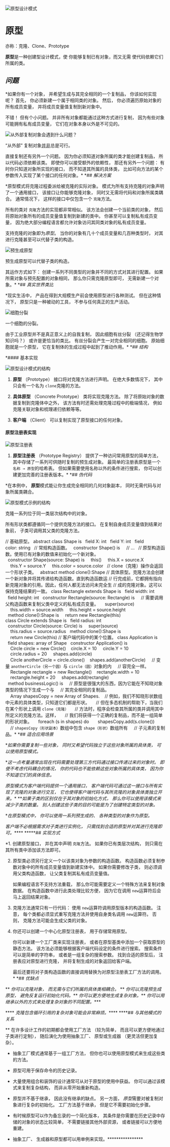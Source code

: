 ![原型设计模式](img/prototype.png)

# 原型

亦称：克隆、Clone、Prototype

**原型**是一种创建型设计模式，使
你能够复制已有对象，而又无需
使代码依赖它们所属的类。

## *问题*

 *如果你有一个对象，  并希望生成与其完全相同的一个复制品，  你该如何实现呢？  首先，  你必须新建一个属于相同类的对象。  然后，  你必须遍历原始对象的所有成员变量，  并将成员变量值复制到新对象中。

不错！  但有个小问题。  并非所有对象都能通过这种方式进行复制，  因为有些对象可能拥有私有成员变量，  它们在对象本身以外是不可见的。

![从外部复制对象会遇到什么问题？](img/prototype-comic-1-zh.png)

“从外部”  复制对象[并非](https://refactoringguru.cn/cargo-cult)总是可行。

直接复制还有另外一个问题。  因为你必须知道对象所属的类才能创建复制品，  所以代码必须依赖该类。  即使你可以接受额外的依赖性，  那还有另外一个问题：  有时你只知道对象所实现的接口，  而不知道其所属的具体类，  比如可向方法的某个参数传入实现了某个接口的任何对象。*  *## *解决方案*

 *原型模式将克隆过程委派给被克隆的实际对象。  模式为所有支持克隆的对象声明了一个通用接口，  该接口让你能够克隆对象，  同时又无需将代码和对象所属类耦合。  通常情况下，  这样的接口中仅包含一个  `克隆`方法。

所有的类对  `克隆`方法的实现都非常相似。  该方法会创建一个当前类的对象，  然后将原始对象所有的成员变量值复制到新建的类中。  你甚至可以复制私有成员变量，  因为绝大部分编程语言都允许对象访问其同类对象的私有成员变量。

支持克隆的对象即为*原型*。  当你的对象有几十个成员变量和几百种类型时，  对其进行克隆甚至可以代替子类的构造。

![预生成原型](img/prototype-comic-2-zh.png)

预生成原型可以代替子类的构造。

其运作方式如下：  创建一系列不同类型的对象并不同的方式对其进行配置。  如果所需对象与预先配置的对象相同，  那么你只需克隆原型即可，  无需新建一个对象。*  *## *真实世界类比*

 *现实生活中，  产品在得到大规模生产前会使用原型进行各种测试。  但在这种情况下，  原型只是一种被动的工具，  不参与任何真正的生产活动。

![细胞分裂](img/prototype-comic-3-zh.png)

一个细胞的分裂。

由于工业原型并不是真正意义上的自我复制，  因此细胞有丝分裂  （还记得生物学知识吗？）  或许是更恰当的类比。  有丝分裂会产生一对完全相同的细胞。  原始细胞就是一个原型，  它在复制体的生成过程中起到了推动作用。*  *## *结构*

 *#### 基本实现

![原型设计模式的结构](img/structure-indexed.png)

1.  **原型**  （Pro­to­type）  接口将对克隆方法进行声明。  在绝大多数情况下，  其中只会有一个名为  `clone`克隆的方法。

2.  **具体原型**  （Con­crete Pro­to­type）  类将实现克隆方法。  除了将原始对象的数据复制到克隆体中之外，  该方法有时还需处理克隆过程中的极端情况，  例如克隆关联对象和梳理递归依赖等等。

3.  **客户端**  （Client）  可以复制实现了原型接口的任何对象。

#### 原型注册表实现

![原型注册表](img/structure-prototype-cache-indexed.png)

1.  **原型注册表**  （Pro­to­type Reg­istry）  提供了一种访问常用原型的简单方法，  其中存储了一系列可供随时复制的预生成对象。  最简单的注册表原型是一个  `名称 → 原型`的哈希表。  但如果需要使用名称以外的条件进行搜索，  你可以创建更加完善的注册表版本。*  *## *伪代码*

 *在本例中，  **原型**模式能让你生成完全相同的几何对象副本，  同时无需代码与对象所属类耦合。

![原型模式示例的结构](img/example.png)

克隆一系列位于同一类层次结构中的对象。

所有形状类都遵循同一个提供克隆方法的接口。  在复制自身成员变量值到结果对象前，  子类可调用其父类的克隆方法。

// 基础原型。
abstract class Shape is
  field X: int
  field Y: int
  field color: string
  // 常规构造函数。
  constructor Shape() is
    // ...
  // 原型构造函数。使用已有对象的数值来初始化一个新对象。
  constructor Shape(source: Shape) is
    this()
    this.X = source.X
    this.Y = source.Y
    this.color = source.color
  // clone（克隆）操作会返回一个形状子类。
  abstract method clone():Shape
// 具体原型。克隆方法会创建一个新对象并将其传递给构造函数。直到构造函数运
// 行完成前，它都拥有指向新克隆对象的引用。因此，任何人都无法访问未完全生
// 成的克隆对象。这可以保持克隆结果的一致。
class Rectangle extends Shape is
  field width: int
  field height: int
  constructor Rectangle(source: Rectangle) is
    // 需要调用父构造函数来复制父类中定义的私有成员变量。
    super(source)
    this.width = source.width
    this.height = source.height
  method clone():Shape is
    return new Rectangle(this)
class Circle extends Shape is
  field radius: int
  constructor Circle(source: Circle) is
    super(source)
    this.radius = source.radius
  method clone():Shape is
    return new Circle(this)
// 客户端代码中的某个位置。
class Application is
  field shapes: array of Shape
  constructor Application() is
    Circle circle = new Circle()    circle.X = 10
    circle.Y = 10
    circle.radius = 20
    shapes.add(circle)
    Circle anotherCircle = circle.clone()    shapes.add(anotherCircle)
    // 变量 `anotherCircle（另一个圆）`与 `circle（圆）`对象的内
    // 容完全一样。
    Rectangle rectangle = new Rectangle()    rectangle.width = 10
    rectangle.height = 20
    shapes.add(rectangle)
  method businessLogic() is
    // 原型是很强大的东西，因为它能在不知晓对象类型的情况下生成一个与
    // 其完全相同的复制品。
    Array shapesCopy = new Array of Shapes.    // 例如，我们不知晓形状数组中元素的具体类型，只知道它们都是形状。
    // 但在多态机制的帮助下，当我们在某个形状上调用 `clone（克隆）`
    // 方法时，程序会检查其所属的类并调用其中所定义的克隆方法。这样，
    // 我们将获得一个正确的复制品，而不是一组简单的形状对象。
    foreach (s in shapes) do
      shapesCopy.add(s.clone())
    // `shapesCopy（形状副本）`数组中包含 `shape（形状）`数组所有
    // 子元素的复制品。* *## *适合应用场景*

 **如果你需要复制一些对象，  同时又希望代码独立于这些对象所属的具体类，  可以使用原型模式。*

 **这一点考量通常出现在代码需要处理第三方代码通过接口传递过来的对象时。  即使不考虑代码耦合的情况，  你的代码也不能依赖这些对象所属的具体类，  因为你不知道它们的具体信息。*

 *原型模式为客户端代码提供一个通用接口，  客户端代码可通过这一接口与所有实现了克隆的对象进行交互，  它也使得客户端代码与其所克隆的对象具体类独立开来。**  ***如果子类的区别仅在于其对象的初始化方式，  那么你可以使用该模式来减少子类的数量。  别人创建这些子类的目的可能是为了创建特定类型的对象。*

 **在原型模式中，  你可以使用一系列预生成的、  各种类型的对象作为原型。*

 *客户端不必根据需求对子类进行实例化，  只需找到合适的原型并对其进行克隆即可。*****  *****## *实现方式*

 *1.  创建原型接口，  并在其中声明  `克隆`方法。  如果你已有类层次结构，  则只需在其所有类中添加该方法即可。

2.  原型类必须另行定义一个以该类对象为参数的构造函数。  构造函数必须复制参数对象中的所有成员变量值到新建实体中。  如果你需要修改子类，  则必须调用父类构造函数，  让父类复制其私有成员变量值。

    如果编程语言不支持方法重载，  那么你可能需要定义一个特殊方法来复制对象数据。  在构造函数中进行此类处理比较方便，  因为它在调用  `new`运算符后会马上返回结果对象。

3.  克隆方法通常只有一行代码：  使用  `new`运算符调用原型版本的构造函数。  注意，  每个类都必须显式重写克隆方法并使用自身类名调用  `new`运算符。  否则，  克隆方法可能会生成父类的对象。

4.  你还可以创建一个中心化原型注册表，  用于存储常用原型。

    你可以新建一个工厂类来实现注册表，  或者在原型基类中添加一个获取原型的静态方法。  该方法必须能够根据客户端代码设定的条件进行搜索。  搜索条件可以是简单的字符串，  或者是一组复杂的搜索参数。  找到合适的原型后，  注册表应对原型进行克隆，  并将复制生成的对象返回给客户端。

    最后还要将对子类构造函数的直接调用替换为对原型注册表工厂方法的调用。*  *## *优缺点*

 **   *你可以克隆对象，  而无需与它们所属的具体类相耦合。*
**   *你可以克隆预生成原型，  避免反复运行初始化代码。***   *你可以更方便地生成复杂对象。***   *你可以用继承以外的方式来处理复杂对象的不同配置。****

 ****   *克隆包含循环引用的复杂对象可能会非常麻烦。*****  ****## *与其他模式的关系*

 **   在许多设计工作的初期都会使用工厂方法  （较为简单，  而且可以更方便地通过子类进行定制），  随后演化为使用抽象工厂、  原型或生成器  （更灵活但更加复杂）。

*   抽象工厂模式通常基于一组工厂方法，  但你也可以使用原型模式来生成这些类的方法。

*   原型可用于保存命令的历史记录。

*   大量使用组合和装饰的设计通常可从对于原型的使用中获益。  你可以通过该模式来复制复杂结构，  而非从零开始重新构造。

*   原型并不基于继承，  因此没有继承的缺点。  另一方面，  *原型*需要对被复制对象进行复杂的初始化。  工厂方法基于继承，  但是它不需要初始化步骤。

*   有时候原型可以作为备忘录的一个简化版本，  其条件是你需要在历史记录中存储的对象的状态比较简单，  不需要链接其他外部资源，  或者链接可以方便地重建。

*   抽象工厂、  生成器和原型都可以用单例来实现。****************